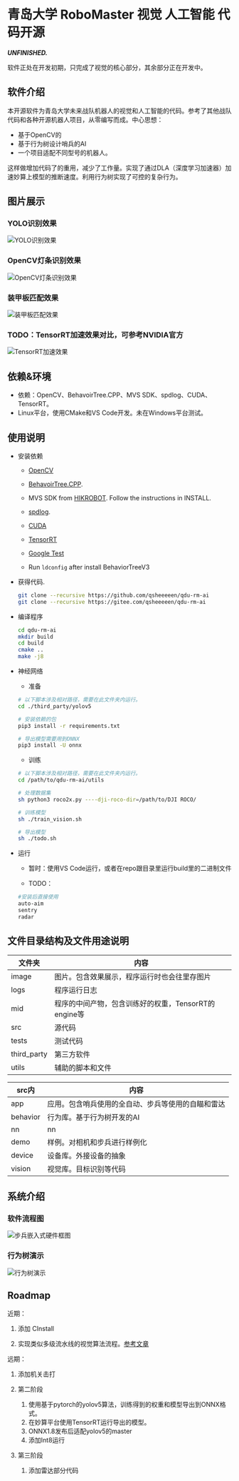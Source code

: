 # 青岛大学 RoboMaster 视觉 人工智能 代码开源

***UNFINISHED.***

软件正处在开发初期，只完成了视觉的核心部分，其余部分正在开发中。

## 软件介绍

本开源软件为青岛大学未来战队机器人的视觉和人工智能的代码。参考了其他战队代码和各种开源机器人项目，从零编写而成。中心思想：

- 基于OpenCV的
- 基于行为树设计哨兵的AI
- 一个项目适配不同型号的机器人。

这样做增加代码了的重用，减少了工作量。实现了通过DLA（深度学习加速器）加速妙算上模型的推断速度。利用行为树实现了可控的复杂行为。

## 图片展示

### YOLO识别效果

![YOLO识别效果](./image/test_yolo.jpg?raw=true "YOLO识别效果")

### OpenCV灯条识别效果

![OpenCV灯条识别效果](./image/test_bars.jpg?raw=true "OpenCV灯条识别效果")

### 装甲板匹配效果

![装甲板匹配效果](./image/test_armor.jpg?raw=true "装甲板匹配效果")

### TODO：TensorRT加速效果对比，可参考NVIDIA官方

![TensorRT加速效果](./image/compare.jpg?raw=true "TensorRT加速效果")

## 依赖&环境

- 依赖：OpenCV、BehavoirTree.CPP、MVS SDK、spdlog、CUDA、TensorRT。
- Linux平台，使用CMake和VS Code开发。未在Windows平台测试。

## 使用说明

- 安装依赖

  - [OpenCV](https://docs.opencv.org/4.4.0/d7/d9f/tutorial_linux_install.html)

  - [BehavoirTree.CPP](https://github.com/BehaviorTree/BehaviorTree.CPP).

  - MVS SDK from [HIKROBOT](https://www.hikrobotics.com/service/download/0/0). Follow the instructions in INSTALL.

  - [spdlog](https://github.com/gabime/spdlog).

  - [CUDA](https://developer.nvidia.com/cuda-downloads)

  - [TensorRT](https://docs.nvidia.com/deeplearning/tensorrt/install-guide/index.html)

  - [Google Test](https://github.com/google/googletest)

  - Run `ldconfig` after install BehaviorTreeV3

- 获得代码.

  ```sh
  git clone --recursive https://github.com/qsheeeeen/qdu-rm-ai
  git clone --recursive https://gitee.com/qsheeeeen/qdu-rm-ai
  
  ```

- 编译程序

  ```sh
  cd qdu-rm-ai
  mkdir build
  cd build
  cmake ..
  make -j8
  ```

- 神经网络

  - 准备

  ```sh
  # 以下脚本涉及相对路径，需要在此文件夹内运行。
  cd ./third_party/yolov5

  # 安装依赖的包
  pip3 install -r requirements.txt

  # 导出模型需要用到ONNX
  pip3 install -U onnx
  ```

  - 训练

  ```sh
  # 以下脚本涉及相对路径，需要在此文件夹内运行。
  cd /path/to/qdu-rm-ai/utils

  # 处理数据集
  sh python3 roco2x.py ----dji-roco-dir=/path/to/DJI ROCO/

  # 训练模型
  sh ./train_vision.sh

  # 导出模型
  sh ./todo.sh
  ```

- 运行
  - 暂时：使用VS Code运行，或者在repo跟目录里运行build里的二进制文件

  - TODO：

  ```sh
  #安装后直接使用
  auto-aim
  sentry
  radar
  ```

## 文件目录结构及文件用途说明

| 文件夹 | 内容 |
| ---- | ---- |
| image | 图片。包含效果展示，程序运行时也会往里存图片 |
| logs | 程序运行日志 |
| mid | 程序的中间产物，包含训练好的权重，TensorRT的engine等 |
| src | 源代码 |
| tests | 测试代码 |
| third_party | 第三方软件 |
| utils | 辅助的脚本和文件 |

| src内 | 内容 |
| ----| ---- |
| app | 应用。包含哨兵使用的全自动、步兵等使用的自瞄和雷达 |
| behavior | 行为库。基于行为树开发的AI |
| nn | nn |
| demo | 样例。对相机和步兵进行样例化 |
| device | 设备库。外接设备的抽象 |
| vision | 视觉库。目标识别等代码 |

## 系统介绍

### 软件流程图

![步兵嵌入式硬件框图](./image/视觉程序框图.png?raw=true "步兵嵌入式硬件框图")

### 行为树演示

![行为树演示](./image/行为树演示.png?raw=true "行为树演示")

## Roadmap

近期：

1. 添加 CInstall

1. 实现类似多级流水线的视觉算法流程。[参考文章](https://opencv.org/hybrid-cv-dl-pipelines-with-opencv-4-4-g-api/)

远期：

1. 添加机关击打

1. 第二阶段
    1. 使用基于pytorch的yolov5算法，训练得到的权重和模型导出到ONNX格式。
    1. 在妙算平台使用TensorRT运行导出的模型。
    1. ONNX1.8发布后适配yolov5的master
    1. 添加Int8运行

1. 第三阶段
    1. 添加雷达部分代码
